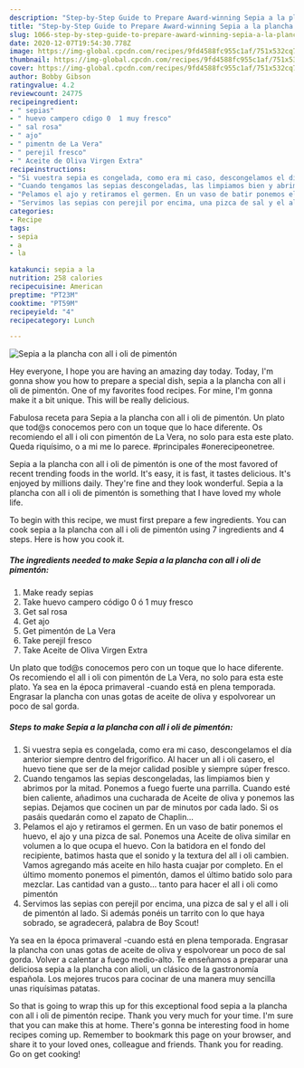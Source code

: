 ```yaml
---
description: "Step-by-Step Guide to Prepare Award-winning Sepia a la plancha con all i oli de pimentón"
title: "Step-by-Step Guide to Prepare Award-winning Sepia a la plancha con all i oli de pimentón"
slug: 1066-step-by-step-guide-to-prepare-award-winning-sepia-a-la-plancha-con-all-i-oli-de-pimenton
date: 2020-12-07T19:54:30.778Z
image: https://img-global.cpcdn.com/recipes/9fd4588fc955c1af/751x532cq70/sepia-a-la-plancha-con-all-i-oli-de-pimenton-foto-principal.jpg
thumbnail: https://img-global.cpcdn.com/recipes/9fd4588fc955c1af/751x532cq70/sepia-a-la-plancha-con-all-i-oli-de-pimenton-foto-principal.jpg
cover: https://img-global.cpcdn.com/recipes/9fd4588fc955c1af/751x532cq70/sepia-a-la-plancha-con-all-i-oli-de-pimenton-foto-principal.jpg
author: Bobby Gibson
ratingvalue: 4.2
reviewcount: 24775
recipeingredient:
- " sepias"
- " huevo campero cdigo 0  1 muy fresco"
- " sal rosa"
- " ajo"
- " pimentn de La Vera"
- " perejil fresco"
- " Aceite de Oliva Virgen Extra"
recipeinstructions:
- "Si vuestra sepia es congelada, como era mi caso, descongelamos el día anterior siempre dentro del frigorífico. Al hacer un all i oli casero, el huevo tiene que ser de la mejor calidad posible y siempre súper fresco."
- "Cuando tengamos las sepias descongeladas, las limpiamos bien y abrimos por la mitad. Ponemos a fuego fuerte una parrilla. Cuando esté bien caliente, añadimos una cucharada de Aceite de oliva y ponemos las sepias. Dejamos que cocinen un par de minutos por cada lado. Si os pasáis quedarán como el zapato de Chaplin..."
- "Pelamos el ajo y retiramos el germen. En un vaso de batir ponemos el huevo, el ajo y una pizca de sal. Ponemos una Aceite de oliva similar en volumen a lo que ocupa el huevo. Con la batidora en el fondo del recipiente, batimos hasta que el sonido y la textura del all i oli cambien. Vamos agregando más aceite en hilo hasta cuajar por completo. En el último momento ponemos el pimentón, damos el último batido solo para mezclar. Las cantidad van a gusto... tanto para hacer el all i oli como pimentón"
- "Servimos las sepias con perejil por encima, una pizca de sal y el all i oli de pimentón al lado. Si además ponéis un tarrito con lo que haya sobrado, se agradecerá, palabra de Boy Scout!"
categories:
- Recipe
tags:
- sepia
- a
- la

katakunci: sepia a la 
nutrition: 258 calories
recipecuisine: American
preptime: "PT23M"
cooktime: "PT59M"
recipeyield: "4"
recipecategory: Lunch

---
```



![Sepia a la plancha con all i oli de pimentón](https://img-global.cpcdn.com/recipes/9fd4588fc955c1af/751x532cq70/sepia-a-la-plancha-con-all-i-oli-de-pimenton-foto-principal.jpg)

Hey everyone, I hope you are having an amazing day today. Today, I'm gonna show you how to prepare a special dish, sepia a la plancha con all i oli de pimentón. One of my favorites food recipes. For mine, I'm gonna make it a bit unique. This will be really delicious.

Fabulosa receta para Sepia a la plancha con all i oli de pimentón. Un plato que tod@s conocemos pero con un toque que lo hace diferente. Os recomiendo el all i oli con pimentón de La Vera, no solo para esta este plato. Queda riquísimo, o a mi me lo parece. #principales #onerecipeonetree.

Sepia a la plancha con all i oli de pimentón is one of the most favored of recent trending foods in the world. It's easy, it is fast, it tastes delicious. It's enjoyed by millions daily. They're fine and they look wonderful. Sepia a la plancha con all i oli de pimentón is something that I have loved my whole life.


To begin with this recipe, we must first prepare a few ingredients. You can cook sepia a la plancha con all i oli de pimentón using 7 ingredients and 4 steps. Here is how you cook it.

<!--inarticleads1-->

##### The ingredients needed to make Sepia a la plancha con all i oli de pimentón:

1. Make ready  sepias
1. Take  huevo campero código 0 ó 1 muy fresco
1. Get  sal rosa
1. Get  ajo
1. Get  pimentón de La Vera
1. Take  perejil fresco
1. Take  Aceite de Oliva Virgen Extra


Un plato que tod@s conocemos pero con un toque que lo hace diferente. Os recomiendo el all i oli con pimentón de La Vera, no solo para esta este plato. Ya sea en la época primaveral -cuando está en plena temporada. Engrasar la plancha con unas gotas de aceite de oliva y espolvorear un poco de sal gorda. 

<!--inarticleads2-->

##### Steps to make Sepia a la plancha con all i oli de pimentón:

1. Si vuestra sepia es congelada, como era mi caso, descongelamos el día anterior siempre dentro del frigorífico. Al hacer un all i oli casero, el huevo tiene que ser de la mejor calidad posible y siempre súper fresco.
1. Cuando tengamos las sepias descongeladas, las limpiamos bien y abrimos por la mitad. Ponemos a fuego fuerte una parrilla. Cuando esté bien caliente, añadimos una cucharada de Aceite de oliva y ponemos las sepias. Dejamos que cocinen un par de minutos por cada lado. Si os pasáis quedarán como el zapato de Chaplin...
1. Pelamos el ajo y retiramos el germen. En un vaso de batir ponemos el huevo, el ajo y una pizca de sal. Ponemos una Aceite de oliva similar en volumen a lo que ocupa el huevo. Con la batidora en el fondo del recipiente, batimos hasta que el sonido y la textura del all i oli cambien. Vamos agregando más aceite en hilo hasta cuajar por completo. En el último momento ponemos el pimentón, damos el último batido solo para mezclar. Las cantidad van a gusto... tanto para hacer el all i oli como pimentón
1. Servimos las sepias con perejil por encima, una pizca de sal y el all i oli de pimentón al lado. Si además ponéis un tarrito con lo que haya sobrado, se agradecerá, palabra de Boy Scout!


Ya sea en la época primaveral -cuando está en plena temporada. Engrasar la plancha con unas gotas de aceite de oliva y espolvorear un poco de sal gorda. Volver a calentar a fuego medio-alto. Te enseñamos a preparar una deliciosa sepia a la plancha con alioli, un clásico de la gastronomía española. Los mejores trucos para cocinar de una manera muy sencilla unas riquísimas patatas. 

So that is going to wrap this up for this exceptional food sepia a la plancha con all i oli de pimentón recipe. Thank you very much for your time. I'm sure that you can make this at home. There's gonna be interesting food in home recipes coming up. Remember to bookmark this page on your browser, and share it to your loved ones, colleague and friends. Thank you for reading. Go on get cooking!

